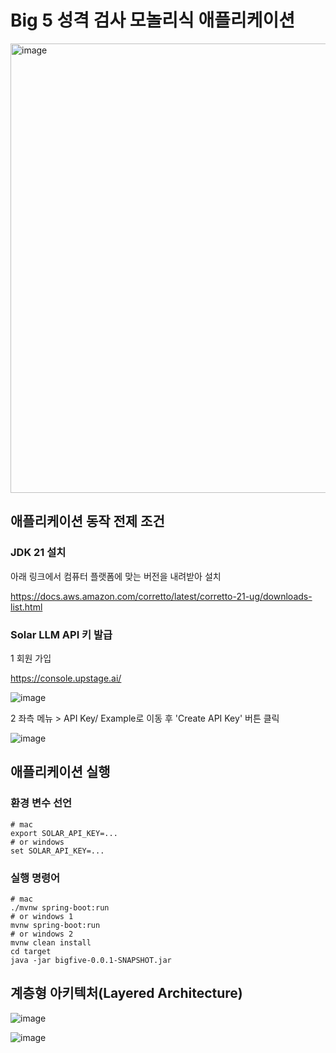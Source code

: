 # Big 5 성격 검사 모놀리식 애플리케이션

<img width="719" alt="image" src="https://github.com/user-attachments/assets/20366714-fceb-4a18-bf2a-1ff7bc55f345">


## 애플리케이션 동작 전제 조건
### JDK 21 설치
아래 링크에서 컴퓨터 플랫폼에 맞는 버전을 내려받아 설치

https://docs.aws.amazon.com/corretto/latest/corretto-21-ug/downloads-list.html

### Solar LLM API 키 발급

1 회원 가입

https://console.upstage.ai/

![image](https://github.com/user-attachments/assets/6da046a1-6823-40ad-8b8a-b0522dc1b5ae)


2 좌측 메뉴 > API Key/ Example로 이동 후 'Create API Key' 버튼 클릭

![image](https://github.com/user-attachments/assets/ca392b45-5b8a-4221-91ec-4abfc9b9deac)


## 애플리케이션 실행
### 환경 변수 선언
```shell
# mac
export SOLAR_API_KEY=...
# or windows
set SOLAR_API_KEY=...
```
### 실행 명령어
```shell
# mac
./mvnw spring-boot:run
# or windows 1
mvnw spring-boot:run
# or windows 2
mvnw clean install
cd target
java -jar bigfive-0.0.1-SNAPSHOT.jar
```

## 계층형 아키텍처(Layered Architecture)

![image](https://github.com/user-attachments/assets/cd6ffa6d-3b7b-4713-a614-cbf565988b28)

![image](https://github.com/user-attachments/assets/af1229cd-cef5-43f8-892b-af6772cf5e05)


